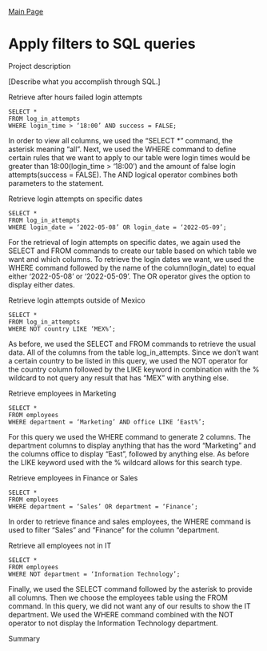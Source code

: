 [Main Page](https://github.com/davidj778/davidj778)

# Apply filters to SQL queries


Project description

[Describe what you accomplish through SQL.]


Retrieve after hours failed login attempts


```
SELECT *
FROM log_in_attempts
WHERE login_time > ‘18:00’ AND success = FALSE;
```

In order to view all columns, we used the “SELECT *”  command, the asterisk meaning “all”. Next, we used the WHERE command to define certain rules that we want to apply to our table were login times would be greater than 18:00(login_time > ‘18:00’) and the amount of false login attempts(success = FALSE). The AND logical operator combines both parameters to the statement.

Retrieve login attempts on specific dates

```
SELECT *
FROM log_in_attempts
WHERE login_date = ‘2022-05-08’ OR login_date = ‘2022-05-09’;
```

For the retrieval of login attempts on specific dates, we again used the SELECT and FROM commands to create our table based on which table we want and which columns. To retrieve the login dates we want, we used the WHERE command followed by the name of the column(login_date) to equal either ‘2022-05-08’ or ‘2022-05-09’. The OR operator gives the option to display either dates.

Retrieve login attempts outside of Mexico

```
SELECT *
FROM log_in_attempts
WHERE NOT country LIKE ‘MEX%’;
```

As before, we used the SELECT and FROM commands to retrieve the usual data. All of the columns from the table log_in_attempts. Since we don’t want a certain country to be listed in this query, we used the NOT operator for the country column followed by the LIKE keyword in combination with the % wildcard to not query any result that has “MEX” with anything else.

Retrieve employees in Marketing

```
SELECT *
FROM employees
WHERE department = ‘Marketing’ AND office LIKE ‘East%’;
```

For this query we used the WHERE command to generate 2 columns. The department columns to display anything that has the word “Marketing” and the columns office to display “East”, followed by anything else. As before the LIKE keyword used with the % wildcard allows for this search type.

Retrieve employees in Finance or Sales

```
SELECT *
FROM employees
WHERE department = ‘Sales’ OR department = ‘Finance’;
```

In order to retrieve finance and sales employees, the WHERE command is used to filter “Sales” and “Finance” for the column “department.

Retrieve all employees not in IT

```
SELECT *
FROM employees
WHERE NOT department = ‘Information Technology’;
```

Finally, we used the SELECT command followed by the asterisk to provide all columns. Then we choose the employees table using the FROM command. In this query, we did not want any of our results to show the IT department. We used the WHERE command combined with the NOT operator to not display the Information Technology department.

Summary







